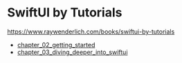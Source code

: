 # SwiftUI by Tutorials

https://www.raywenderlich.com/books/swiftui-by-tutorials

- [chapter_02_getting_started](chapter_02_getting_started)
- [chapter_03_diving_deeper_into_swiftui](chapter_03_diving_deeper_into_swiftui)
